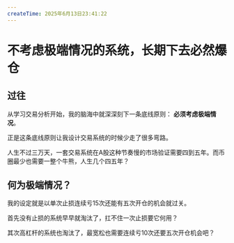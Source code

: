 ```yaml
---
createTime: 2025年6月13日23:41:22
---
```


<CreateTime />

# 不考虑极端情况的系统，长期下去必然爆仓

## 过往
从学习交易分析开始，我的脑海中就深深刻下一条底线原则： **必须考虑极端情况**。

正是这条底线原则让我设计交易系统的时候少走了很多弯路。

人生不过三万天，一套交易系统在A股这种节奏慢的市场验证需要四到五年。而币圈最少也需要一整个牛熊，人生几个四五年？

## 何为极端情况？
我的设定就是以单次止损连续亏15次还能有五次开仓的机会就过关。

首先没有止损的系统早早就淘汰了，扛不住一次止损要它何用？

其次高杠杆的系统也淘汰了，最宽松也需要连续亏10次还要五次开仓机会吧？